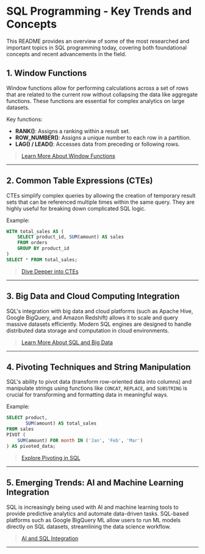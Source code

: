 # SQL Programming - Key Trends and Concepts

This README provides an overview of some of the most researched and important topics in SQL programming today, covering both foundational concepts and recent advancements in the field.

## 1. Window Functions
Window functions allow for performing calculations across a set of rows that are related to the current row without collapsing the data like aggregate functions. These functions are essential for complex analytics on large datasets.

Key functions:
- **RANK()**: Assigns a ranking within a result set.
- **ROW_NUMBER()**: Assigns a unique number to each row in a partition.
- **LAG() / LEAD()**: Accesses data from preceding or following rows.

> [Learn More About Window Functions](https://github.com/MarcoMinozzo/MySQL_Operational_Procedures/blob/main/windows_functions.md)

---

## 2. Common Table Expressions (CTEs)
CTEs simplify complex queries by allowing the creation of temporary result sets that can be referenced multiple times within the same query. They are highly useful for breaking down complicated SQL logic.

Example:
```sql
WITH total_sales AS (
    SELECT product_id, SUM(amount) AS sales
    FROM orders
    GROUP BY product_id
)
SELECT * FROM total_sales;
```

> [Dive Deeper into CTEs](https://docs.microsoft.com/en-us/sql/t-sql/queries/with-common-table-expression-transact-sql)

---

## 3. Big Data and Cloud Computing Integration
SQL's integration with big data and cloud platforms (such as Apache Hive, Google BigQuery, and Amazon Redshift) allows it to scale and query massive datasets efficiently. Modern SQL engines are designed to handle distributed data storage and computation in cloud environments.

> [Learn More About SQL and Big Data](https://cloud.google.com/bigquery/docs/reference/standard-sql/query-syntax)

---

## 4. Pivoting Techniques and String Manipulation
SQL's ability to pivot data (transform row-oriented data into columns) and manipulate strings using functions like `CONCAT`, `REPLACE`, and `SUBSTRING` is crucial for transforming and formatting data in meaningful ways.

Example:
```sql
SELECT product, 
       SUM(amount) AS total_sales 
FROM sales
PIVOT (
    SUM(amount) FOR month IN ('Jan', 'Feb', 'Mar')
) AS pivoted_data;
```

> [Explore Pivoting in SQL](https://docs.oracle.com/cd/E17952_01/mysql-8.0-en/pivot-table.html)

---

## 5. Emerging Trends: AI and Machine Learning Integration
SQL is increasingly being used with AI and machine learning tools to provide predictive analytics and automate data-driven tasks. SQL-based platforms such as Google BigQuery ML allow users to run ML models directly on SQL datasets, streamlining the data science workflow.

> [AI and SQL Integration](https://github.com/MarcoMinozzo/MySQL_Operational_Procedures/blob/main/AI_ML_integration.md)

---

